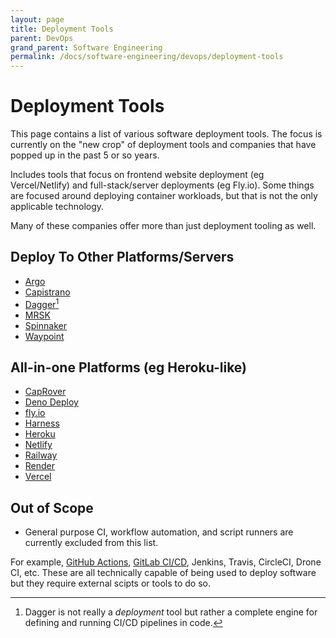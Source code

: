 ```yaml
---
layout: page
title: Deployment Tools
parent: DevOps
grand_parent: Software Engineering
permalink: /docs/software-engineering/devops/deployment-tools
---
```


# Deployment Tools

This page contains a list of various software deployment tools.
The focus is currently on the "new crop" of deployment tools and companies that have popped up in the past 5 or so years.

Includes tools that focus on frontend website deployment (eg Vercel/Netlify) and full-stack/server deployments (eg Fly.io). Some things are focused around deploying container workloads, but that is not the only applicable technology.

Many of these companies offer more than just deployment tooling as well.

## Deploy To Other Platforms/Servers

- [Argo](https://argoproj.github.io/)
- [Capistrano](https://capistranorb.com/)
- [Dagger](https://dagger.io/)[^1]
- [MRSK](https://mrsk.dev/)
- [Spinnaker](https://spinnaker.io/)
- [Waypoint](https://www.waypointproject.io/)

## All-in-one Platforms (eg Heroku-like)

- [CapRover](https://caprover.com/)
- [Deno Deploy](https://deno.com/deploy)
- [fly.io](https://fly.io)
- [Harness](https://www.harness.io/)
- [Heroku](https://www.heroku.com/)
- [Netlify](https://www.netlify.com/)
- [Railway](https://railway.app/)
- [Render](https://render.com/)
- [Vercel](https://vercel.com/)

## Out of Scope

- General purpose CI, workflow automation, and script runners are currently excluded from this list.

For example, [GitHub Actions](https://github.com/features/actions), [GitLab CI/CD](https://docs.gitlab.com/ee/ci/), Jenkins, Travis, CircleCI, Drone CI, etc. These are all technically capable of being used to deploy software but they require external scipts or tools to do so.

[^1]: Dagger is not really a *deployment* tool but rather a complete engine for defining and running CI/CD pipelines in code.